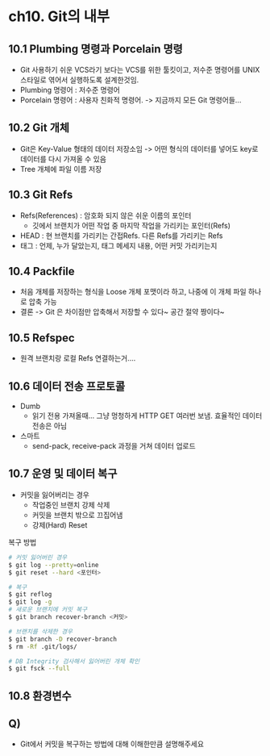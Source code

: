 # ch10. Git의 내부
## 10.1 Plumbing 명령과 Porcelain 명령
* Git 사용하기 쉬운 VCS라기 보다는 VCS를 위한 툴킷이고, 저수준 명령어를 UNIX 스타일로 엮어서 실행하도록 설계한것임.
* Plumbing 명령어 : 저수준 명령어
* Porcelain 명령어 : 사용자 친화적 명령어. -> 지금까지 모든 Git 명령어들...

## 10.2 Git 개체
* Git은 Key-Value 형태의 데이터 저장소임 -> 어떤 형식의 데이터를 넣어도 key로 데이터를 다시 가져올 수 있음
* Tree 개체에 파일 이름 저장

## 10.3 Git Refs
* Refs(References) : 암호화 되지 않은 쉬운 이름의 포인터
  * 깃에서 브랜치가 어떤 작업 중 마지막 작업을 가리키는 포인터(Refs)
* HEAD : 현 브랜치를 가리키는 간접Refs. 다른 Refs를 가리키는 Refs
* 태그 : 언제, 누가 달았는지, 태그 메세지 내용, 어떤 커밋 가리키는지

## 10.4 Packfile
* 처음 개체를 저장하는 형식을 Loose 개체 포맷이라 하고, 나중에 이 개체 파일 하나로 압축 가능
* 결론 -> Git 은 차이점만 압축해서 저장할 수 있다~ 공간 절약 짱이다~

## 10.5 Refspec
* 원격 브랜치랑 로컬 Refs 연결하는거....

## 10.6 데이터 전송 프로토콜
* Dumb
  * 읽기 전용 가져올때... 그냥 멍청하게 HTTP GET 여러번 보냄. 효율적인 데이터 전송은 아님
* 스마트
  * send-pack, receive-pack 과정을 거쳐 데이터 업로드

## 10.7 운영 및 데이터 복구
* 커밋을 잃어버리는 경우
  * 작업중인 브랜치 강제 삭제
  * 커밋을 브랜치 밖으로 끄집어냄
  * 강제(Hard) Reset

복구 방법
```bash
# 커밋 잃어버린 경우
$ git log --pretty=online
$ git reset --hard <포인터>

# 복구
$ git reflog
$ git log -g
# 새로운 브랜치에 커밋 복구
$ git branch recover-branch <커밋>
```

```bash
# 브랜치를 삭제한 경우
$ git branch -D recover-branch
$ rm -Rf .git/logs/

# DB Integrity 검사해서 잃어버린 개체 확인
$ git fsck --full
```

## 10.8 환경변수

## Q)
* Git에서 커밋을 복구하는 방법에 대해 이해한만큼 설명해주세요
